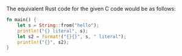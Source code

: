 The equivalent Rust code for the given C code would be as follows:

```rust
fn main() {
    let s = String::from("hello");
    println!("{} literal", s);
    let s2 = format!("{}{}", s, " literal");
    println!("{}", s2);
}
```
